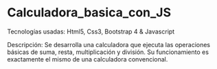 # Calculadora_basica_con_JS
Tecnologías usadas: Html5, Css3, Bootstrap 4 & Javascript

Descripción: Se desarrolla una calculadora que ejecuta las operaciones básicas de suma, resta, multiplicación y división. Su funcionamiento es exactamente el mismo de una calculadora convencional.
